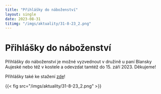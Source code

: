 ```yaml
---
title: "Přihlášky do náboženství"
layout: single
date: 2023-08-31
titimg: "/imgs/aktuality/31-8-23_2.png"
---
```

# Přihlášky do náboženství

Přihlášky do náboženství je možné vyzvednout v družině u paní Blansky Aujeské nebo též v kostele a odevzdat tamtéž do 15. září 2023. Děkujeme!

Přihlášky také ke stažení [zde](https://www.biskupstvi.cz/storage/dokumenty/Prihlaska_nabozenstvi.pdf)!

{{< fig src="/imgs/aktuality/31-8-23_2.png" >}}
